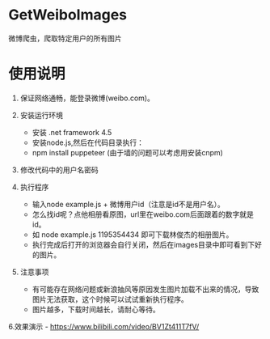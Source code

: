 # GetWeiboImages
微博爬虫，爬取特定用户的所有图片

使用说明
=======

1. 保证网络通畅，能登录微博(weibo.com)。

2. 安装运行环境
    - 安装 .net framework 4.5
    - 安装node.js,然后在代码目录执行： 
    - npm install puppeteer  (由于墙的问题可以考虑用安装cnpm)
3. 修改代码中的用户名密码
4. 执行程序
    - 输入node example.js + 微博用户id（注意是id不是用户名）。
    - 怎么找id呢？点他相册看原图，url里在weibo.com后面跟着的数字就是id。
    - 如 node example.js 1195354434 即可下载林俊杰的相册图片。
    - 执行完成后打开的浏览器会自行关闭，然后在images目录中即可看到下好的图片。
5. 注意事项
    - 有可能存在网络问题或新浪抽风等原因发生图片加载不出来的情况，导致图片无法获取，这个时候可以试试重新执行程序。
    - 图片越多，下载时间越长，请耐心等待。
    
    
6.效果演示
    - https://www.bilibili.com/video/BV1Zt411T7fV/

